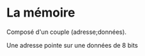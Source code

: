 La mémoire
===========

Composé d'un couple (adresse;données).

Une adresse pointe sur une données de 8 bits
